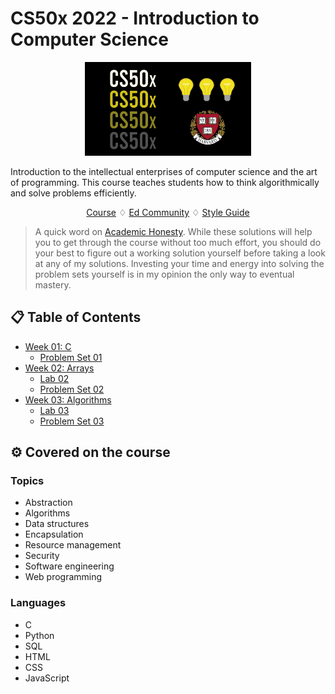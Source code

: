 # CS50x 2022 - Introduction to Computer Science

<p align="center">
	<img src="./images/cs50_cover.png" alt="logo" height="150"/>

</p>

Introduction to the intellectual enterprises of computer science and the art of programming. This course teaches students how to think algorithmically and solve problems efficiently.

<p align="center">
	<a href="https://cs50.harvard.edu/x/2022/">Course</a>
      <spacer type="horizontal"> ♢ </spacer>
	<a href="https://edstem.org/us/courses/176/discussion/">Ed Community</a>
	      <spacer type="horizontal"> ♢ </spacer>
	<a href="https://cs50.readthedocs.io/style/c/">Style Guide</a>
</p>

> A quick word on [Academic Honesty](https://cs50.harvard.edu/x/2020/honesty/). While these solutions will help you to get through the course without too much effort, you should do your best to figure out a working solution yourself before taking a look at any of my solutions. Investing your time and energy into solving the problem sets yourself is in my opinion the only way to eventual mastery.

## 📋 Table of Contents
- [Week 01: C](/week_01/)
  - [Problem Set 01](/week_01/p_set_01/)
- [Week 02: Arrays](/week_02/)
  - [Lab 02](/week_02/lab_02/)
  - [Problem Set 02](/week_02/p_set_02/)
- [Week 03: Algorithms](/week_03/)
  - [Lab 03](/week_03/lab_03/)
  - [Problem Set 03](/week_03/p_set_03/)


## ⚙️ Covered on the course
### Topics
- Abstraction
- Algorithms
- Data structures
- Encapsulation
- Resource management
- Security
- Software engineering
- Web programming
### Languages
- C
- Python
- SQL
- HTML
- CSS
- JavaScript
